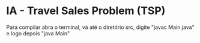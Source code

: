 # IA - Travel Sales Problem (TSP)

Para compilar abra o terminal, vá até o diretório src, digite "javac Main.java" e logo depois "java Main"